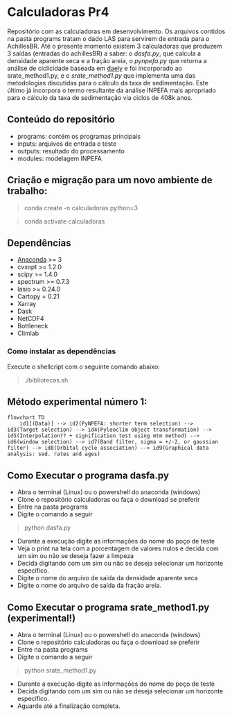 # Calculadoras Pr4
Repositório com as calculadoras em desenvolvimento. 
Os arquivos contidos na pasta programs tratam o dado LAS para servirem de entrada para o AchillesBR.
Até o presente momento existem 3 calculadoras que produzem 3 saídas (entradas do achillesBR) a saber: o
*dasfa.py*, que calcula a densidade aparente seca e a fração areia, o *pynpefa.py* que retorna a análise
de ciclicidade baseada em [daely](https://github.com/daeIy/PyNPEFA) e foi incorporado ao srate_method1.py, e o *srate_method1.py* que implementa uma
das metodologias discutidas para o cálculo da taxa de sedimentação. Este último já incorpora o termo resultante 
da análise INPEFA mais apropriado para o cálculo da taxa de sedimentação via ciclos de 408k anos.

## Conteúdo do repositório
* programs: contém os programas principais
* inputs: arquivos de entrada e teste
* outputs: resultado do processamento
* modules: modelagem INPEFA

## Criação e migração para um novo ambiente de trabalho:

> conda create -n calculadoras python=3 

> conda activate calculadoras

## Dependências
* [Anaconda](https://www.anaconda.com/) >= 3
* cvxopt >= 1.2.0
* scipy >= 1.4.0
* spectrum >= 0.7.3
* lasio >= 0.24.0
* Cartopy = 0.21
* Xarray
* Dask
* NetCDF4
* Bottleneck
* Climlab


### Como instalar as dependências

Execute o shellcript com o seguinte comando abaixo:

> ./bibliotecas.sh

## Método experimental número 1:
```mermaid
flowchart TD
    id1[(Data)] --> id2(PyNPEFA: shorter term selection) --> id3(Target selection) --> id4(Pyleoclim object transformation) --> id5(Interpolation?? + signification test using mtm method) --> id6(window selection) --> id7(Band filter, sigma = +/-2, or gaussian filter) --> id8(Orbital cycle association) --> id9(Graphical data analysis: sed. rates and ages)
```

## Como Executar o programa dasfa.py
* Abra o terminal (Linux) ou o powershell do anaconda (windows)
* Clone o repositório calculadoras ou faça o download se preferir
* Entre na pasta programs
* Digite o comando a seguir 
> python dasfa.py 
* Durante a execução digite as informações do nome do poço de teste
* Veja o print na tela com a porcentagem de valores nulos e decida com um sim ou não se deseja fazer a limpeza
* Decida digitando com um sim ou não se deseja selecionar um horizonte específico.
* Digite o nome do arquivo de saída da densidade aparente seca
* Digite o nome do arquivo de saída da fração areia.
 
## Como Executar o programa srate_method1.py (experimental!)
* Abra o terminal (Linux) ou o powershell do anaconda (windows)
* Clone o repositório calculadoras ou faça o download se preferir
* Entre na pasta programs
* Digite o comando a seguir 
> python srate_method1.py 
* Durante a execução digite as informações do nome do poço de teste
* Decida digitando com um sim ou não se deseja selecionar um horizonte específico.
* Aguarde até a finalização completa. 

